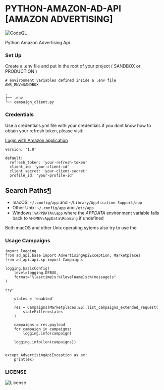 # PYTHON-AMAZON-AD-API [AMAZON ADVERTISING]

![CodeQL](https://img.shields.io/badge/coverage-15%25-yellow)

Python Amazon Advertising Api

### Set Up

Create a .env file and put in the root of your project ( SANDBOX or PRODUCTION )
```
# environment variables defined inside a .env file
AWS_ENV=SANDBOX
```
<pre><code>.
├── .env
└── campaign_client.py
</code></pre>

### Credentials
Use a credentials.yml file with your credentials if you dont know how to obtain your refresh token, please visit:

[Login with Amazon application](https://advertising.amazon.com/API/docs/en-us/setting-up/step-1-create-lwa-app)

```
version: '1.0'

default:
  refresh_token: 'your-refresh-token'
  client_id: 'your-client-id'
  client_secret: 'your-client-secret'
  profile_id: 'your-profile-id'

```

<div class="section" id="search-paths">
<h2>Search Paths<a class="headerlink" href="#search-paths" title="Permalink to this headline">¶</a></h2>
<ul class="simple">
<li>macOS: <code class="docutils literal notranslate"><span class="pre">~/.config/app</span></code> and <code class="docutils literal notranslate"><span class="pre">~/Library/Application</span> <span class="pre">Support/app</span></code></li>
<li>Other Unix: <code class="docutils literal notranslate"><span class="pre">~/.config/app</span></code> and <code class="docutils literal notranslate"><span class="pre">/etc/app</span></code></li>
<li>Windows: <code class="docutils literal notranslate"><span class="pre">%APPDATA%\app</span></code> where the <cite>APPDATA</cite> environment variable falls
back to <code class="docutils literal notranslate"><span class="pre">%HOME%\AppData\Roaming</span></code> if undefined</li>
</ul>
<p>Both macOS and other Unix operating sytems also try to use the
</div>


### Usage Campaigns

```
import logging
from ad_api.base import AdvertisingApiException, Marketplaces
from ad_api.api.sp import Campaigns

logging.basicConfig(
    level=logging.DEBUG,
    format="%(asctime)s:%(levelname)s:%(message)s"
)

try:

    states = 'enabled'

    res = Campaigns(Marketplaces.ES).list_campaigns_extended_request(
        stateFilter=states
    )

    campaigns = res.payload
    for campaign in campaigns:
        logging.info(campaign)

    logging.info(len(campaigns))


except AdvertisingApiException as ex:
    print(ex)

```

### LICENSE

![License](https://img.shields.io/badge/license-MIT-green)
